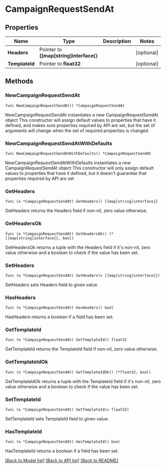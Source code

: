 # CampaignRequestSendAt

## Properties

Name | Type | Description | Notes
------------ | ------------- | ------------- | -------------
**Headers** | Pointer to **[]map[string]interface{}** |  | [optional] 
**TemplateId** | Pointer to **float32** |  | [optional] 

## Methods

### NewCampaignRequestSendAt

`func NewCampaignRequestSendAt() *CampaignRequestSendAt`

NewCampaignRequestSendAt instantiates a new CampaignRequestSendAt object
This constructor will assign default values to properties that have it defined,
and makes sure properties required by API are set, but the set of arguments
will change when the set of required properties is changed

### NewCampaignRequestSendAtWithDefaults

`func NewCampaignRequestSendAtWithDefaults() *CampaignRequestSendAt`

NewCampaignRequestSendAtWithDefaults instantiates a new CampaignRequestSendAt object
This constructor will only assign default values to properties that have it defined,
but it doesn't guarantee that properties required by API are set

### GetHeaders

`func (o *CampaignRequestSendAt) GetHeaders() []map[string]interface{}`

GetHeaders returns the Headers field if non-nil, zero value otherwise.

### GetHeadersOk

`func (o *CampaignRequestSendAt) GetHeadersOk() (*[]map[string]interface{}, bool)`

GetHeadersOk returns a tuple with the Headers field if it's non-nil, zero value otherwise
and a boolean to check if the value has been set.

### SetHeaders

`func (o *CampaignRequestSendAt) SetHeaders(v []map[string]interface{})`

SetHeaders sets Headers field to given value.

### HasHeaders

`func (o *CampaignRequestSendAt) HasHeaders() bool`

HasHeaders returns a boolean if a field has been set.

### GetTemplateId

`func (o *CampaignRequestSendAt) GetTemplateId() float32`

GetTemplateId returns the TemplateId field if non-nil, zero value otherwise.

### GetTemplateIdOk

`func (o *CampaignRequestSendAt) GetTemplateIdOk() (*float32, bool)`

GetTemplateIdOk returns a tuple with the TemplateId field if it's non-nil, zero value otherwise
and a boolean to check if the value has been set.

### SetTemplateId

`func (o *CampaignRequestSendAt) SetTemplateId(v float32)`

SetTemplateId sets TemplateId field to given value.

### HasTemplateId

`func (o *CampaignRequestSendAt) HasTemplateId() bool`

HasTemplateId returns a boolean if a field has been set.


[[Back to Model list]](../README.md#documentation-for-models) [[Back to API list]](../README.md#documentation-for-api-endpoints) [[Back to README]](../README.md)


